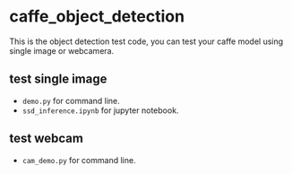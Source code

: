 # caffe_object_detection
This is the object detection test code, you can test your caffe model using  single image or webcamera.
## test single image
- `demo.py` for command line.
- `ssd_inference.ipynb` for jupyter notebook.
## test webcam
- `cam_demo.py` for command line.
